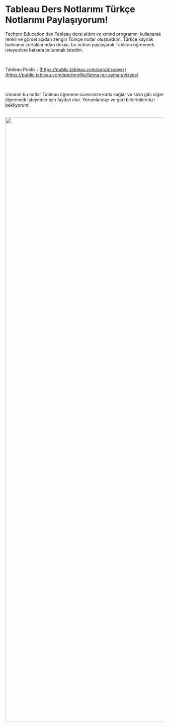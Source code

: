 # Tableau Ders Notlarımı Türkçe Notlarımı Paylaşıyorum!
Techpro Education'dan Tableau dersi aldım ve xmind programını kullanarak renkli ve görsel açıdan zengin Türkçe notlar oluşturdum. 
Türkçe kaynak bulmanın zorluklarından dolayı, bu notları paylaşarak Tableau öğrenmek isteyenlere katkıda bulunmak istedim.

</br>

Tableau Public : [https://public.tableau.com/app/discover](https://public.tableau.com/app/profile/fatma.nur.azman/vizzes)

</br>

Umarım bu notlar Tableau öğrenme sürecinize katkı sağlar ve sizin gibi diğer öğrenmek isteyenler için faydalı olur. Yorumlarınızı ve geri bildirimlerinizi bekliyorum!

</br>

<img src="https://www.tableau.com/sites/default/files/2022-08/Products_Reader_Hero.png" width="1920" />
